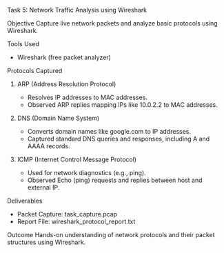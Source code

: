  Task 5: Network Traffic Analysis using Wireshark

 Objective
Capture live network packets and analyze basic protocols using Wireshark.

 Tools Used
- Wireshark (free packet analyzer)

 Protocols Captured
1. ARP (Address Resolution Protocol)  
   - Resolves IP addresses to MAC addresses.  
   - Observed ARP replies mapping IPs like 10.0.2.2 to MAC addresses.

2. DNS (Domain Name System)  
   - Converts domain names like google.com to IP addresses.  
   - Captured standard DNS queries and responses, including A and AAAA records.

3. ICMP (Internet Control Message Protocol)  
   - Used for network diagnostics (e.g., ping).  
   - Observed Echo (ping) requests and replies between host and external IP.

 Deliverables
- Packet Capture: task_capture.pcap
- Report File: wireshark_protocol_report.txt

 Outcome
Hands-on understanding of network protocols and their packet structures using Wireshark.
